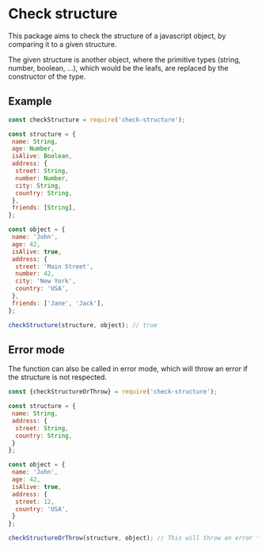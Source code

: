 # Check structure

This package aims to check the structure of a javascript object, by comparing it to a given structure.

The given structure is another object, where the primitive types (string, number, boolean, ...), which would be the leafs, are replaced by the constructor of the type.

## Example

```javascript
const checkStructure = require('check-structure');

const structure = {
 name: String,
 age: Number,
 isAlive: Boolean,
 address: {
  street: String,
  number: Number,
  city: String,
  country: String,
 },
 friends: [String],
};

const object = {
 name: 'John',
 age: 42,
 isAlive: true,
 address: {
  street: 'Main Street',
  number: 42,
  city: 'New York',
  country: 'USA',
 },
 friends: ['Jane', 'Jack'],
};

checkStructure(structure, object); // true
```

## Error mode

The function can also be called in error mode, which will throw an error if the structure is not respected.

```javascript
const {checkStructureOrThrow} = require('check-structure');

const structure = {
 name: String,
 address: {
  street: String,
  country: String,
 }
};

const object = {
 name: 'John',
 age: 42,
 isAlive: true,
 address: {
  street: 12,
  country: 'USA',
 }
};

checkStructureOrThrow(structure, object); // This will throw an error "key 'address.street' is not of type 'String'"
```
